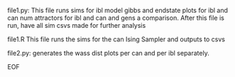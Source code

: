 file1.py:
    This file runs 
        sims for ibl model
        gibbs and endstate plots for ibl and can
        num attractors for ibl and can and gens a comparison.
    After this file is run, have all sim csvs made for further analysis

file1.R
    This file runs the sims for the can Ising Sampler and outputs to csvs

file2.py:
    generates the wass dist plots per can and per ibl separately.
    
EOF